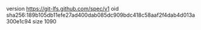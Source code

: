 version https://git-lfs.github.com/spec/v1
oid sha256:189b105db11efe27ad400dab085dc909bdc418c58aaf2f4dab4d013a300e1c94
size 1090
